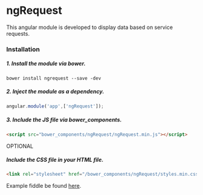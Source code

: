 # ngRequest

This angular module is developed to display data based on service requests.

### Installation 

##### 1. Install the module via bower.
```
bower install ngrequest --save -dev
```

##### 2. Inject the module as a dependency.
```JavaScript
angular.module('app',['ngRequest']);
```

##### 3. Include the JS file via bower_components.
```HTML
<script src="bower_components/ngRequest/ngRequest.min.js"></script>
```

OPTIONAL

##### Include the CSS file in your HTML file.
```HTML
<link rel="stylesheet" href="/bower_components/ngRequest/styles.min.css">
```

Example fiddle be found <a href="https://jsfiddle.net/JoshSpears/38rmqnxn/">here</a>.
